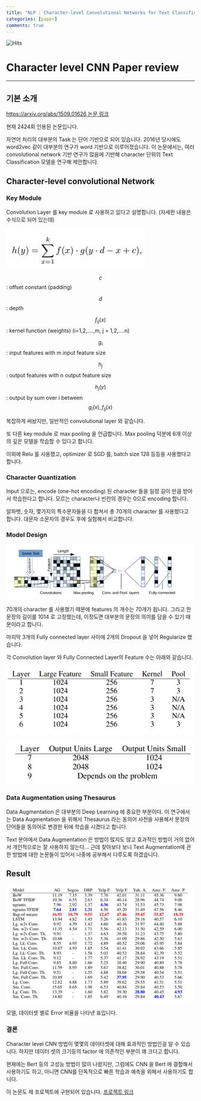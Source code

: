 ```yaml
---
title: "NLP : Character-level Convolutional Networks for Text Classification, 2016"
categories: [paper]
comments: true
---
```

![Hits](https://hitcounter.pythonanywhere.com/count/tag.svg?url=https%3A%2F%2Fpaper-cat.github.io%2F2020-08%2Fpaper2)
# Character level CNN Paper review
---
## 기본 소개

[https://arxiv.org/abs/1509.01626 논문 링크](https://arxiv.org/abs/1509.01626)

현재 2424회 인용된 논문입니다.

자연어 처리의 대부분의 Task 는 단어 기반으로 되어 있습니다. 2016년 당시에도 word2vec 같이 대부분의 연구가 word 기반으로 이루어졌습니다. 
이 논문에서는, 여러 convolutional network 기반 연구가 많음에 기반해 character 단위의 Text Classification 모델을 연구해 제안합니다.


## Character-level convolutional Network

### Key Module

Convolution Layer 를 key module 로 사용하고 있다고 설명합니다. (자세한 내용은 수식으로 되어 있는데)

![conv수식](../assets/post_img/paper/paper2_1.png)

$$c$$ : offset constant (padding)

$$d$$ : depth

$$f_{ij}(x)$$ : kernel function (weights) (i=1,2,....,m, j = 1,2,....n)

$$g_{i}$$ : input features with m input feature size

$$h_{j}$$ : output features with n output feature size

$$h_{j}(y)$$ : output by sum over i between $$g_{i}(x), f_{ij}(x)$$


복잡하게 써놨지만, 일반적인 convolutional layer 와 같습니다.


또 다른 key module 로 max pooling 을 언급합니다. Max pooling 덕분에 6개 이상의 깊은 모델을 학습할 수 있다고 합니다.

이외에 Relu 를 사용했고, optimizer 로 SGD 를, batch size 128 등등을 사용했다고 합니다.

### Character Quantization

Input 으로는, encode (one-hot encoding) 된 character 들을 일정 길이 만큼 받아서 학습한다고 합니다. 모르는 character나 빈칸의 경우는 0으로 encoding 합니다.

알파벳, 숫자, 몇가지의 특수문자들을 다 합쳐서 총 70개의 character 를 사용했다고 합니다. 대문자 소문자의 경우도 후에 실험해서 비교합니다.


### Model Design

![model](../assets/post_img/paper/paper2_2.png)

70개의 character 를 사용했기 때문에 features 의 개수는 70개가 됩니다. 그리고 한 문장의 길이를 1014 로 고정했는데, 이정도면 대부분의 문장의 의미를 담을 수 있기 때문이라고 합니다.

마지막 3개의 Fully connected layer 사이에 2개의 Dropout 을 넣어 Regularize 했습니다.

각 Convolution layer 와 Fully Connected Layer의 Feature 수는 아래와 같습니다.

![cnn_units](../assets/post_img/paper/paper2_3.png)

![dense_units](../assets/post_img/paper/paper2_4.png)


### Data Augmentation using Thesaurus

Data Augmentation 은 대부분의 Deep Learning 에 중요한 부분이다. 이 연구에서는 Data Augmentation 을 위해서 Thesaurus 라는 동의어 사전을 사용해서 문장의 단어들을 동의어로 변경한 뒤에 학습을 시켰다고 합니다. 

Text 분야에서 Data Augmentation 은 방법이 많지도 않고 효과적인 방법이 거의 없어서 개인적으로는 잘 사용하지 않는다... 근데 찾아보다 보니 Text Augmentation에 관한 방법에 대한 논문들이 있어서 나중에 공부해서 다루도록 하겠습니다.


## Result

![result](../assets/post_img/paper/paper2_5.png)

모델, 데이터셋 별로 Error 비율을 나타낸 표입니다.


### 결론

Character level CNN 방법이 몇몇의 데이터셋에 대해 효과적인 방법인걸 알 수 있습니다. 하지만 데이터 셋의 크기등의 factor 에 의존적인 부분이 꽤 크다고 합니다.

현재에는 Bert 등의 고성능 방법이 많이 나왔지만, 그럼에도 CNN 을 Bert 에 결합해서 사용하기도 하고, 아니면 CNN를 단독적으로 빠른 학습과 예측을 위해서 사용하기도 합니다.


이 논문도 제 프로젝트에 구현되어 있습니다.
[프로젝트 링크](https://github.com/paper-cat/Text-Classifications)

<script type="text/javascript" 
src="https://cdn.mathjax.org/mathjax/latest/MathJax.js?config=TeX-AMS_HTML">
</script>